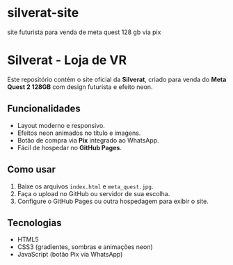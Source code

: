 # silverat-site
site futurista para venda de meta quest 128 gb via pix
# Silverat - Loja de VR

Este repositório contém o site oficial da **Silverat**, criado para venda do **Meta Quest 2 128GB** com design futurista e efeito neon.

## Funcionalidades
- Layout moderno e responsivo.
- Efeitos neon animados no título e imagens.
- Botão de compra via **Pix** integrado ao WhatsApp.
- Fácil de hospedar no **GitHub Pages**.

## Como usar
1. Baixe os arquivos `index.html` e `meta_quest.jpg`.
2. Faça o upload no GitHub ou servidor de sua escolha.
3. Configure o GitHub Pages ou outra hospedagem para exibir o site.

## Tecnologias
- HTML5
- CSS3 (gradientes, sombras e animações neon)
- JavaScript (botão Pix via WhatsApp)
